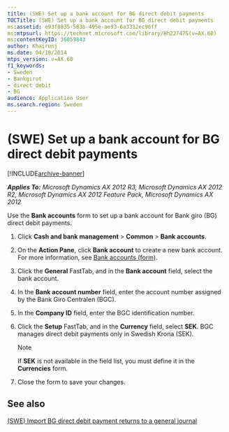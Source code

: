 ```yaml
---
title: (SWE) Set up a bank account for BG direct debit payments
TOCTitle: (SWE) Set up a bank account for BG direct debit payments
ms:assetid: e93f8835-583b-495e-ae93-6a3312ec96ff
ms:mtpsurl: https://technet.microsoft.com/library/Hh227475(v=AX.60)
ms:contentKeyID: 36059843
author: Khairunj
ms.date: 04/18/2014
mtps_version: v=AX.60
f1_keywords:
- Sweden
- Bankgirot
- direct debit
- BG
audience: Application User
ms.search.region: Sweden
---
```


# (SWE) Set up a bank account for BG direct debit payments 


[!INCLUDE[archive-banner](includes/archive-banner.md)]


_**Applies To:** Microsoft Dynamics AX 2012 R3, Microsoft Dynamics AX 2012 R2, Microsoft Dynamics AX 2012 Feature Pack, Microsoft Dynamics AX 2012_

Use the **Bank accounts** form to set up a bank account for Bank giro (BG) direct debit payments.

1.  Click **Cash and bank management** \> **Common** \> **Bank accounts**.

2.  On the **Action Pane**, click **Bank account** to create a new bank account. For more information, see [Bank accounts (form)](https://technet.microsoft.com/library/aa587660\(v=ax.60\)).

3.  Click the **General** FastTab, and in the **Bank account** field, select the bank account.

4.  In the **Bank account number** field, enter the account number assigned by the Bank Giro Centralen (BGC).

5.  In the **Company ID** field, enter the BGC identification number.

6.  Click the **Setup** FastTab, and in the **Currency** field, select **SEK**. BGC manages direct debit payments only in Swedish Krona (SEK).
    

    > [!NOTE]
    > <P>If <STRONG>SEK</STRONG> is not available in the field list, you must define it in the <STRONG>Currencies</STRONG> form.</P>



7.  Close the form to save your changes.

## See also

[(SWE) Import BG direct debit payment returns to a general journal](swe-import-bg-direct-debit-payment-returns-to-a-general-journal.md)

  


